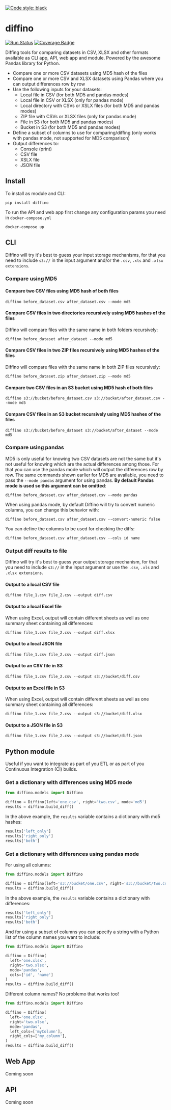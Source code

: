 [![Code style: black](https://img.shields.io/badge/code%20style-black-000000.svg)](https://github.com/ambv/black)

diffino
====
[![Run Status](https://api.shippable.com/projects/590fc79a8874ee070046b384/badge?branch=master)](https://app.shippable.com/github/ivansabik/diffino)
[![Coverage Badge](https://api.shippable.com/projects/590fc79a8874ee070046b384/coverageBadge?branch=master)](https://app.shippable.com/github/ivansabik/diffino)

Diffing tools for comparing datasets in CSV, XLSX and other formats available as CLI app, API, web app and module. Powered by the awesome Pandas library for Python.

- Compare one or more CSV datasets using MD5 hash of the files
- Compare one or more CSV and XLSX datasets using Pandas where you can output differences row by row
- Use the following inputs for your datasets:
  - Local file in CSV (for both MD5 and pandas modes)
  - Local file in CSV or XLSX (only for pandas mode)
  - Local directory with CSVs or XSLX files (for both MD5 and pandas modes)
  - ZIP file with CSVs or XLSX files (only for pandas mode)
  - File in S3 (for both MD5 and pandas modes)
  - Bucket in S3 (for both MD5 and pandas modes)
- Define a subset of columns to use for comparing/diffing (only works with pandas mode, not supported for MD5 comparison)
- Output differences to:
  - Console (print)
  - CSV file
  - XSLX file
  - JSON file

## Install

To install as module and CLI:

```
pip install diffino
```

To run the API and web app first change any configuration params you need in `docker-compose.yml`

```
docker-compose up
```

## CLI

Diffino will try it's best to guess your input storage mechanisms, for that you need to include `s3://` in the input argument and/or the `.csv`, `.xls` and `.xlsx extensions`.

### Compare using MD5

#### Compare two CSV files using MD5 hash of both files

```
diffino before_dataset.csv after_dataset.csv --mode md5
```

#### Compare CSV files in two directories recursively using MD5 hashes of the files

Diffino will compare files with the same name in both folders recursively:

```
diffino before_dataset after_dataset --mode md5
```

#### Compare CSV files in two ZIP files recursively using MD5 hashes of the files

Diffino will compare files with the same name in both ZIP files recursively:

```
diffino before_dataset.zip after_dataset.zip --mode md5
```

#### Compare two CSV files in an S3 bucket using MD5 hash of both files

```
diffino s3://bucket/before_dataset.csv s3://bucket/after_dataset.csv --mode md5
```

#### Compare CSV files in an S3 bucket recursively using MD5 hashes of the files

```
diffino s3://bucket/before_dataset s3://bucket/after_dataset --mode md5
```

### Compare using pandas

MD5 is only useful for knowing two CSV datasets are not the same but it's not useful for knowing which are the actual differences among those. For that you can use the pandas mode which will output the differences row by row.
The same commands shown earlier for MD5 are available, you need to pass the `--mode pandas` argument for using pandas. **By default Pandas mode is used so this argument can be omitted**:

```
diffino before_dataset.csv after_dataset.csv --mode pandas
```

When using pandas mode, by default Diffino will try to convert numeric columns, you can change this behavior with:

```
diffino before_dataset.csv after_dataset.csv --convert-numeric false
```

You can define the columns to be used for checking the diffs:

```
diffino before_dataset.csv after_dataset.csv --cols id name
```

### Output diff results to file

Diffino will try it's best to guess your output storage mechanism, for that you need to include `s3://` in the input argument or use the `.csv`, `.xls` and `.xlsx extensions`.

#### Output to a local CSV file
```
diffino file_1.csv file_2.csv --output diff.csv
```

#### Output to a local Excel file

When using Excel, output will contain different sheets as well as one summary sheet containing all differences:

```
diffino file_1.csv file_2.csv --output diff.xlsx
```

#### Output to a local JSON file

```
diffino file_1.csv file_2.csv --output diff.json
```

#### Output to an CSV file in S3

```
diffino file_1.csv file_2.csv --output s3://bucket/diff.csv
```

#### Output to an Excel file in S3
When using Excel, output will contain different sheets as well as one summary sheet containing all differences:

```
diffino file_1.csv file_2.csv --output s3://bucket/diff.xlsx
```

#### Output to a JSON file in S3

```
diffino file_1.csv file_2.csv --output s3://bucket/diff.json
```

## Python module

Useful if you want to integrate as part of you ETL or as part of you Continuous Integration (CI) builds.

### Get a dictionary with differences using MD5 mode

```python
from diffino.models import Diffino

diffino = Diffino(left='one.csv', right='two.csv', mode='md5')
results = diffino.build_diff()
```

In the above example, the `results` variable contains a dictionary with md5 hashes:

```python
results['left_only']
results['right_only']
results['both']
```

### Get a dictionary with differences using pandas mode
For using all columns:

```python
from diffino.models import Diffino

diffino = Diffino(left='s3://bucket/one.csv', right='s3://bucket/two.csv', mode='pandas')
results = diffino.build_diff()
```

In the above example, the `results` variable contains a dictionary with differences:

```python
results['left_only']
results['right_only']
results['both']
```

And for using a subset of columns you can specify a string with a Python list of the column names you want to include:

```python
from diffino.models import Diffino

diffino = Diffino(
  left='one.xlsx',
  right='two.xlsx',
  mode='pandas',
  cols=['id', 'name']
)
results = diffino.build_diff()
```

Different column names? No problemo that works too!

```python
from diffino.models import Diffino

diffino = Diffino(
  left='one.xlsx',
  right='two.xlsx',
  mode='pandas',
  left_cols=['myColumn'],
  right_cols=['my_column'],
)
results = diffino.build_diff()
```

## Web App

Coming soon

## API

Coming soon
